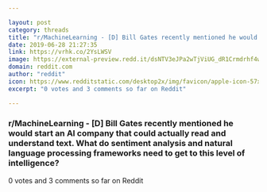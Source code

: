 ```yaml
---

layout: post
category: threads
title: "r/MachineLearning - [D] Bill Gates recently mentioned he would start an AI company that could actually read and understand text. What do sentiment analysis and natural language processing frameworks need to get to this level of intelligence?"
date: 2019-06-28 21:27:35
link: https://vrhk.co/2YsLWSV
image: https://external-preview.redd.it/dsNTV3eJPa2wTjViUG_dR1Crmdrhf4wJPVPzsUtwF5I.jpg?auto=webp&s=9b317e0faeb488e4d370749dacc69c1d1ade9e05
domain: reddit.com
author: "reddit"
icon: https://www.redditstatic.com/desktop2x/img/favicon/apple-icon-57x57.png
excerpt: "0 votes and 3 comments so far on Reddit"

---
```


### r/MachineLearning - [D] Bill Gates recently mentioned he would start an AI company that could actually read and understand text. What do sentiment analysis and natural language processing frameworks need to get to this level of intelligence?

0 votes and 3 comments so far on Reddit